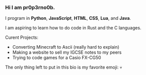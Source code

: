 ### Hi I am pr0p3rno0b.

I program in **Python**, **JavaScript**, **HTML**, **CSS**, **Lua**, and **Java**.

I am aspiring to learn how to do code in Rust and the C languages.

Curent Projects:
 * Converting Minecraft to Ascii (really hard to explain)
 * Making a website to sell my IGCSE notes to my peers
 * Trying to code games for a Casio FX-CG50
 
The only thing left to put in this bio is my favorite emoji: 💀

